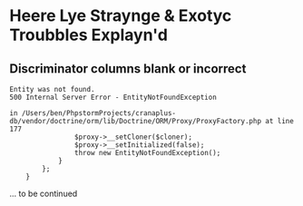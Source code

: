 # Heere Lye Straynge & Exotyc Troubbles Explayn'd

## Discriminator columns blank or incorrect 

```
Entity was not found.
500 Internal Server Error - EntityNotFoundException

in /Users/ben/PhpstormProjects/cranaplus-db/vendor/doctrine/orm/lib/Doctrine/ORM/Proxy/ProxyFactory.php at line 177
                $proxy->__setCloner($cloner);
                $proxy->__setInitialized(false);
                throw new EntityNotFoundException();
            }
        };
    }
```



... to be continued

